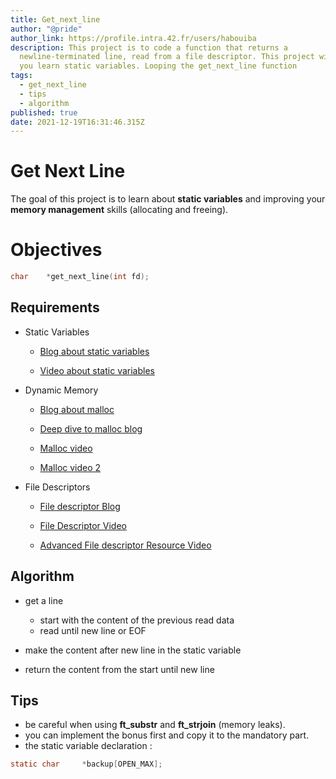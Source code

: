 ```yaml
---
title: Get_next_line
author: "@pride"
author_link: https://profile.intra.42.fr/users/habouiba
description: This project is to code a function that returns a
  newline-terminated line, read from a file descriptor. This project will help
  you learn static variables. Looping the get_next_line function
tags:
  - get_next_line
  - tips
  - algorithm
published: true
date: 2021-12-19T16:31:46.315Z
---
```

# Get Next Line

The goal of this project is to learn about **static variables** and improving
your **memory management** skills (allocating and freeing).

# Objectives

```c
char	*get_next_line(int fd);
```

## Requirements

* Static Variables

  - [Blog about static variables](https://www.c-programming-simple-steps.com/static-keyword-in-c.html)

  - [Video about static variables](https://www.youtube.com/watch?v=OngGUoENgWo)

* Dynamic Memory
  - [Blog about malloc](https://www.programiz.com/c-programming/c-dynamic-memory-allocation)

  - [Deep dive to malloc blog](https://danluu.com/malloc-tutorial/)

  - [Malloc video](https://www.youtube.com/watch?v=yFboyOwk2oM)

  - [Malloc video 2](https://www.youtube.com/watch?v=SuBch2MZpZM)
  	 

* File Descriptors

  - [File descriptor Blog](https://www.computerhope.com/jargon/f/file-descriptor.htm)

  - [File Descriptor Video](https://www.youtube.com/watch?v=BQJBe4IbsvQ)

  - [Advanced File descriptor Resource Video](https://www.youtube.com/watch?v=h5A1OQjuCqk&t=1s)
  	 

## Algorithm

* get a line

  * start with the content of the previous read data
  * read until new line or EOF
* make the content after new line in the static variable
* return the content from the start until new line
  	

## Tips

* be careful when using **ft_substr** and  **ft_strjoin** (memory leaks).
* you can implement the bonus first and copy it to the mandatory part.
* the static variable declaration : 

```c
static char		*backup[OPEN_MAX];
```